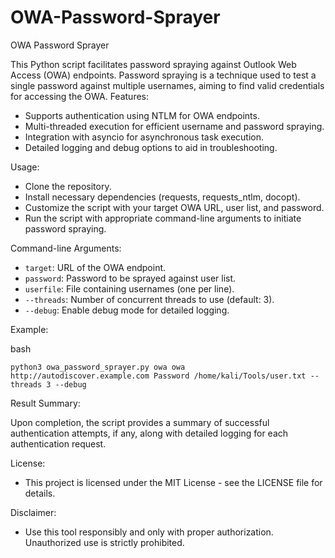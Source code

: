 # OWA-Password-Sprayer
OWA Password Sprayer


This Python script facilitates password spraying against Outlook Web Access (OWA) endpoints. Password spraying is a technique used to test a single password against multiple usernames, aiming to find valid credentials for accessing the OWA.
Features:

* Supports authentication using NTLM for OWA endpoints.
* Multi-threaded execution for efficient username and password spraying.
* Integration with asyncio for asynchronous task execution.
* Detailed logging and debug options to aid in troubleshooting.

Usage:

* Clone the repository.
* Install necessary dependencies (requests, requests_ntlm, docopt).
* Customize the script with your target OWA URL, user list, and password.
* Run the script with appropriate command-line arguments to initiate password spraying.

Command-line Arguments:

* `target`: URL of the OWA endpoint.
* `password`: Password to be sprayed against user list.
* `userfile`: File containing usernames (one per line).
* `--threads`: Number of concurrent threads to use (default: 3).
* `--debug`: Enable debug mode for detailed logging.

Example:

bash
```
python3 owa_password_sprayer.py owa owa http://autodiscover.example.com Password /home/kali/Tools/user.txt --threads 3 --debug

```
Result Summary:

Upon completion, the script provides a summary of successful authentication attempts, if any, along with detailed logging for each authentication request.

License:

* This project is licensed under the MIT License - see the LICENSE file for details.

Disclaimer:

* Use this tool responsibly and only with proper authorization. Unauthorized use is strictly prohibited.
